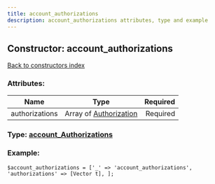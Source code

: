 ```yaml
---
title: account_authorizations
description: account_authorizations attributes, type and example
---
```

## Constructor: account\_authorizations  
[Back to constructors index](index.md)



### Attributes:

| Name     |    Type       | Required |
|----------|:-------------:|---------:|
|authorizations|Array of [Authorization](../types/Authorization.md) | Required|



### Type: [account\_Authorizations](../types/account_Authorizations.md)


### Example:

```
$account_authorizations = ['_' => 'account_authorizations', 'authorizations' => [Vector t], ];
```